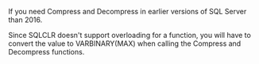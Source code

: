 If you need Compress and Decompress in earlier versions of SQL Server than 2016.

Since SQLCLR doesn't support overloading for a function, you will have to convert the value to VARBINARY(MAX) when calling the Compress and Decompress functions.
